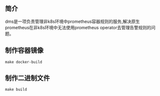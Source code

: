 ## 简介
dms是一项负责管理非k8s环境中prometheus容器规则的服务,解决原生prometheus在非k8s环境中无法使用prometheus operator去管理告警规则的问题。

## 制作容器镜像
```make docker-build```

## 制作二进制文件
```make build```
